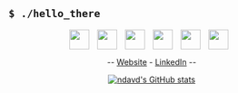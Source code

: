 ## `$ ./hello_there`

<div align="center">

<div>
<img align="center" width="35px" src="https://cdn.jsdelivr.net/gh/devicons/devicon/icons/typescript/typescript-original.svg" style="padding-right:10px;" />
<img align="center" width="35px" src="https://cdn.jsdelivr.net/gh/devicons/devicon/icons/solidity/solidity-original.svg" style="padding-right:10px;" />
<img align="center" width="35px" src="https://cdn.jsdelivr.net/gh/devicons/devicon/icons/go/go-original.svg" style="padding-right:10px;" />
<img align="center" width="35px" src="https://upload.wikimedia.org/wikipedia/commons/thumb/2/20/Rustacean-orig-noshadow.svg/320px-Rustacean-orig-noshadow.svg.png" style="padding-right:10px;" />
<img align="center" width="35px" src="https://cdn.jsdelivr.net/gh/devicons/devicon/icons/linux/linux-original.svg" style="padding-right:10px;" />
<img align="center" width="35px" src="https://cdn.jsdelivr.net/gh/devicons/devicon/icons/vim/vim-original.svg" style="padding-right:10px;" />
</div>

-- [Website](https://ndavd.com) - [LinkedIn](https://ndavd.com/li) --

[![ndavd's GitHub stats](https://github-readme-stats.vercel.app/api?username=ndavd&show_icons=true&theme=dark)](https://github.com/anuraghazra/github-readme-stats)
